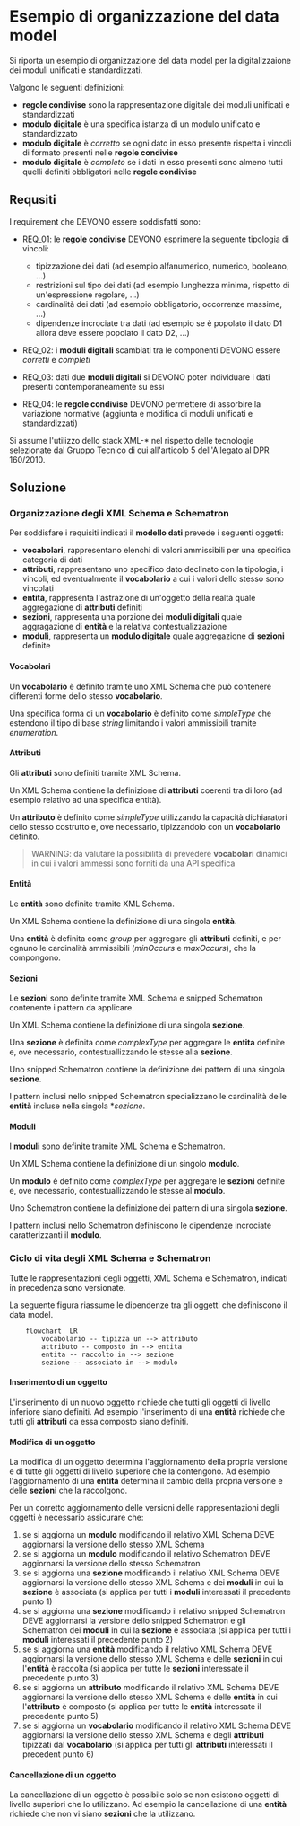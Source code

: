 # Esempio di organizzazione del data model 

Si riporta un esempio di organizzazione del data model per la digitalizzaione dei 
moduli unificati e standardizzati.


Valgono le seguenti definizioni:

- **regole condivise** sono la rappresentazione digitale dei moduli unificati e standardizzati 
- **modulo digitale** è una specifica istanza di un modulo unificato e standardizzato 
- **modulo digitale** è *corretto* se ogni dato in esso presente rispetta i vincoli di formato presenti nelle **regole condivise**
- **modulo digitale** è *completo* se i dati in esso presenti sono almeno tutti quelli definiti obbligatori nelle **regole condivise** 


## Requsiti

I requirement che DEVONO essere soddisfatti sono:

- REQ_01: le **regole condivise** DEVONO esprimere la seguente tipologia di vincoli:
    - tipizzazione dei dati (ad esempio alfanumerico, numerico, booleano, ...) 
    - restrizioni sul tipo dei dati (ad esempio lunghezza minima, rispetto di un'espressione regolare, ...)
    - cardinalità dei dati (ad esempio obbligatorio, occorrenze massime, ...)
    - dipendenze incrociate tra dati (ad esempio se è popolato il dato D1 allora deve essere popolato il dato D2, ...)
   
- REQ_02: i **moduli digitali** scambiati tra le componenti DEVONO essere *corretti* e *completi*

- REQ_03: dati due **moduli digitali** si DEVONO poter individuare i dati presenti contemporaneamente su essi

- REQ_04: le **regole condivise** DEVONO permettere di assorbire la variazione normative (aggiunta e modifica di moduli unificati e standardizzati)


Si assume l'utilizzo dello stack XML-* nel rispetto delle tecnologie selezionate dal Gruppo Tecnico di cui all'articolo 5 dell'Allegato al DPR 160/2010.
 
## Soluzione

### Organizzazione degli XML Schema e Schematron

Per soddisfare i requisiti indicati il **modello dati** prevede i seguenti oggetti:

- **vocabolari**, rappresentano elenchi di valori ammissibili per una specifica categoria di dati 
- **attributi**, rappresentano uno specifico dato declinato con la tipologia, i vincoli, ed eventualmente il **vocabolario** a cui i valori dello stesso sono vincolati 
- **entità**, rappresenta l'astrazione di un'oggetto della realtà quale aggregazione di **attributi** definiti
- **sezioni**, rappresenta una porzione dei **moduli digitali** quale aggragazione di **entità** e la relativa contestualizzazione
- **moduli**, rappresenta un **modulo digitale** quale aggregazione di **sezioni** definite

#### Vocabolari

Un **vocabolario** è definito tramite uno XML Schema che può contenere differenti forme dello stesso **vocabolario**.

Una specifica forma di un **vocabolario** è definito come *simpleType* che estendono il tipo di base *string* limitando i valori ammissibili tramite *enumeration*.

#### Attributi

Gli **attributi** sono definiti tramite XML Schema. 

Un XML Schema contiene la definizione di **attributi** coerenti tra di loro (ad esempio relativo ad una specifica entità).

Un **attributo** è definito come *simpleType* utilizzando la capacità dichiaratori dello stesso costrutto e, ove necessario, tipizzandolo con un **vocabolario** definito.

> WARNING: da valutare la possibilità di prevedere **vocabolari** dinamici in cui i valori ammessi sono forniti da una API specifica

#### Entità

Le **entità** sono definite tramite XML Schema.

Un XML Schema contiene la definizione di una singola **entità**.

Una **entità** è definita come *group* per aggregare gli **attributi** definiti, e per ognuno le cardinalità ammissibili (*minOccurs* e *maxOccurs*), che la compongono.

#### Sezioni

Le **sezioni** sono definite tramite XML Schema e snipped Schematron contenente i pattern da applicare.

Un XML Schema contiene la definizione di una singola **sezione**.

Una **sezione** è definita come *complexType* per aggregare le **entita** definite e, ove necessario, contestuallizzando le stesse alla **sezione**.

Uno snipped Schematron contiene la definizione dei pattern di una singola **sezione**.

I pattern inclusi nello snipped Schematron specializzano le cardinalità delle **entità** incluse nella singola **sezione*.

#### Moduli

I **moduli** sono definite tramite XML Schema e Schematron.

Un XML Schema contiene la definizione di un singolo **modulo**.

Un **modulo** è definito come *complexType* per aggregare le **sezioni** definite e, ove necessario, contestuallizzando le stesse al **modulo**.

Uno Schematron contiene la definizione dei pattern di una singola **sezione**.

I pattern inclusi nello Schematron definiscono le dipendenze incrociate caratterizzanti il **modulo**.


### Ciclo di vita degli XML Schema e Schematron

Tutte le rappresentazioni degli oggetti, XML Schema e Schematron, indicati in precedenza sono versionate.

La seguente figura riassume le dipendenze tra gli oggetti che definiscono il data model.

```mermaid
    flowchart  LR
        vocabolario -- tipizza un --> attributo
        attributo -- composto in --> entita 
        entita -- raccolto in --> sezione
        sezione -- associato in --> modulo
```

#### Inserimento di un oggetto

L'inserimento di un nuovo oggetto richiede che tutti gli oggetti di livello inferiore siano definiti. Ad esempio l'inserimento di una **entità** richiede che tutti gli **attributi** da essa composto siano definiti.

#### Modifica di un oggetto

La modifica di un oggetto determina l'aggiornamento della propria versione e di tutte gli oggetti di livello superiore che la contengono. Ad esempio l'aggiornamento di una **entità** determina il cambio della propria versione e delle **sezioni** che la raccolgono.

Per un corretto aggiornamento delle versioni delle rappresentazioni degli oggetti è necessario assicurare che:

1. se si aggiorna un **modulo** modificando il relativo XML Schema DEVE aggiornarsi la versione dello stesso XML Schema
2. se si aggiorna un **modulo** modificando il relativo Schematron DEVE aggiornarsi la versione dello stesso Schematron
3. se si aggiorna una **sezione** modificando il relativo XML Schema DEVE aggiornarsi la versione dello stesso XML Schema e dei **moduli** in cui la **sezione** è associata (si applica per tutti i **moduli** interessati il precedente punto 1)
4. se si aggiorna una **sezione** modificando il relativo snipped Schematron DEVE aggiornarsi la versione dello snipped Schematron e gli Schematron dei **moduli** in cui la **sezione** è associata (si applica per tutti i **moduli** interessati il precedente punto 2)
5. se si aggiorna una **entità** modificando il relativo XML Schema DEVE aggiornarsi la versione dello stesso XML Schema e delle **sezioni** in cui l'**entità** è raccolta (si applica per tutte le **sezioni** interessate il precedente punto 3)
6. se si aggiorna un **attributo** modificando il relativo XML Schema DEVE aggiornarsi la versione dello stesso XML Schema e delle **entità** in cui l'**attributo** è composto (si applica per tutte le **entità** interessate il precedente punto 5)
7. se si aggiorna un **vocabolario** modificando il relativo XML Schema DEVE aggiornarsi la versione dello stesso XML Schema e degli **attributi** tipizzati dal  **vocabolario** (si applica per tutti gli **attributi** interessati il precedent punto 6)


#### Cancellazione di un oggetto
La cancellazione di un oggetto è possibile solo se non esistono oggetti di livello superiori che lo utilizzano. Ad esempio la cancellazione di una **entità** richiede che non vi siano **sezioni** che la utilizzano.

